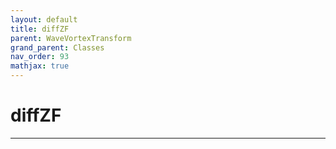 ```yaml
---
layout: default
title: diffZF
parent: WaveVortexTransform
grand_parent: Classes
nav_order: 93
mathjax: true
---
```


#  diffZF




---

